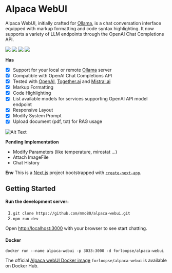 # Alpaca WebUI

Alpaca WebUI, initially crafted for [Ollama](https://ollama.com/), is a chat conversation interface equipped with markup formatting and code syntax highlighting. It now supports a variety of LLM endpoints through the OpenAI Chat Completions API.

<a href="https://github.com/mmo80/alpaca-webui/actions/workflows/integrations.yml"><img src="https://img.shields.io/github/actions/workflow/status/mmo80/alpaca-webui/integrations.yml" /></a> <img src="https://img.shields.io/github/commit-activity/t/mmo80/alpaca-webui" /> <img src="https://img.shields.io/github/languages/top/mmo80/alpaca-webui" /> <img src="https://img.shields.io/github/repo-size/mmo80/alpaca-webui" />
<br>

**Has**

- [x] Support for your local or remote [Ollama](https://ollama.com/) server
- [x] Compatible with OpenAI Chat Completions API
- [x] Tested with [OpenAI](https://chat.openai.com/), [Together.ai](https://www.together.ai/products#inference) and [Mistral.ai](https://mistral.ai/)
- [x] Markup Formatting
- [x] Code Highlighting
- [x] List available models for services supporting OpenAI API model endpoint
- [x] Responsive Layout
- [x] Modify System Prompt
- [x] Upload document (pdf, txt) for RAG usage

![Alt Text](https://media.giphy.com/media/SYkpUkv9ycAD912GIV/giphy.gif)

**Pending Implementation**

- Modify Parameters (like temperature, mirostat ...)
- Attach ImageFile
- Chat History

**Env**
This is a [Next.js](https://nextjs.org/) project bootstrapped with [`create-next-app`](https://github.com/vercel/next.js/tree/canary/packages/create-next-app).

## Getting Started

#### Run the development server:

1. `git clone https://github.com/mmo80/alpaca-webui.git`
2. `npm run dev`

Open [http://localhost:3000](http://localhost:3000) with your browser to see start chatting.

#### Docker

```shell
docker run --name alpaca-webui -p 3033:3000 -d forloopse/alpaca-webui
```

The official [Alpaca webUI Docker image](https://hub.docker.com/r/forloopse/alpaca-webui) `forloopse/alpaca-webui` is available on Docker Hub.
